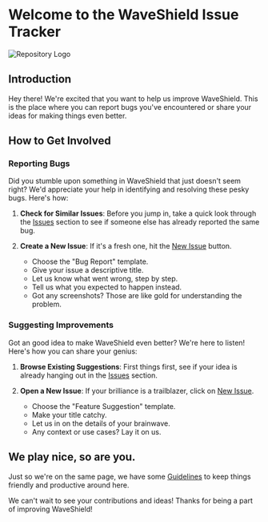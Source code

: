 # Welcome to the WaveShield Issue Tracker

![Repository Logo](https://cdn.justinnn.dev/waveshield-db.png)

## Introduction

Hey there! We're excited that you want to help us improve WaveShield. This is the place where you can report bugs you've encountered or share your ideas for making things even better.

## How to Get Involved

### Reporting Bugs

Did you stumble upon something in WaveShield that just doesn't seem right? We'd appreciate your help in identifying and resolving these pesky bugs. Here's how:

1. **Check for Similar Issues**: Before you jump in, take a quick look through the [Issues](https://github.com/WaveShieldDev/WaveShield/issues) section to see if someone else has already reported the same bug.

2. **Create a New Issue**: If it's a fresh one, hit the [New Issue](https://github.com/WaveShieldDev/WaveShield/issues/new/choose) button.
   - Choose the "Bug Report" template.
   - Give your issue a descriptive title.
   - Let us know what went wrong, step by step.
   - Tell us what you expected to happen instead.
   - Got any screenshots? Those are like gold for understanding the problem.

### Suggesting Improvements

Got an good idea to make WaveShield even better? We're here to listen! Here's how you can share your genius:

1. **Browse Existing Suggestions**: First things first, see if your idea is already hanging out in the [Issues](https://github.com/WaveShieldDev/WaveShield/issues) section.

2. **Open a New Issue**: If your brilliance is a trailblazer, click on [New Issue](https://github.com/WaveShieldDev/WaveShield/issues/new/choose).
   - Choose the "Feature Suggestion" template.
   - Make your title catchy.
   - Let us in on the details of your brainwave.
   - Any context or use cases? Lay it on us.

## We play nice, so are you.
Just so we're on the same page, we have some [Guidelines](CODE_OF_CONDUCT.md) to keep things friendly and productive around here.

We can't wait to see your contributions and ideas! Thanks for being a part of improving WaveShield!
